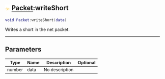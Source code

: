 ## ![shared](../../.gitbook/assets/shared.png) [Packet](https://iaswiki.rawr.dev/readme/packet):writeShort

```lua
void Packet:writeShort(data)
```

Writes a short in the net packet.

------
## Parameters

| Type   | Name | Description | Optional |
| ------ | ---- | ----------- | -------: |
| number | data | No description |  |

